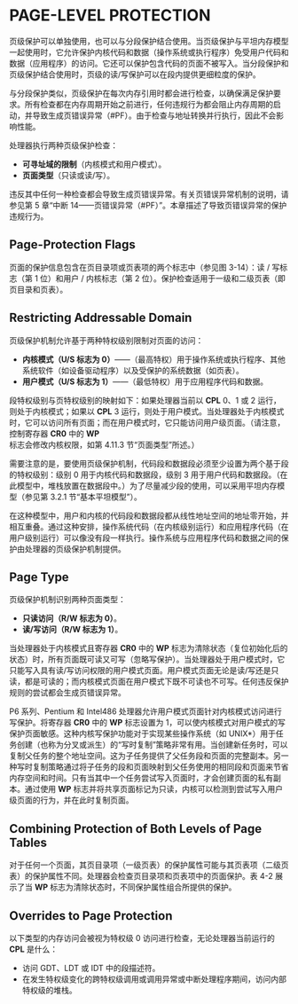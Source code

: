 # PAGE-LEVEL PROTECTION

页级保护可以单独使用，也可以与分段保护结合使用。当页级保护与平坦内存模型一起使用时，它允许保护内核代码和数据（操作系统或执行程序）免受用户代码和数据（应用程序）的访问。它还可以保护包含代码的页面不被写入。当分段保护和页级保护结合使用时，页级的读/写保护可以在段内提供更细粒度的保护。

与分段保护类似，页级保护在每次内存引用时都会进行检查，以确保满足保护要求。所有检查都在内存周期开始之前进行，任何违规行为都会阻止内存周期的启动，并导致生成页错误异常（#PF）。由于检查与地址转换并行执行，因此不会影响性能。

处理器执行两种页级保护检查：
- **可寻址域的限制**（内核模式和用户模式）。
- **页面类型**（只读或读/写）。

违反其中任何一种检查都会导致生成页错误异常。有关页错误异常机制的说明，请参见第 5 章“中断 14——页错误异常（#PF）”。本章描述了导致页错误异常的保护违规行为。


## Page-Protection Flags

页面的保护信息包含在页目录项或页表项的两个标志中（参见图 3-14）：读 / 写标志（第 1 位）和用户 / 内核标志（第 2 位）。保护检查适用于一级和二级页表（即页目录和页表）。

## Restricting Addressable Domain

页级保护机制允许基于两种特权级别限制对页面的访问：
- **内核模式（U/S 标志为 0）**——（最高特权）用于操作系统或执行程序、其他系统软件（如设备驱动程序）以及受保护的系统数据（如页表）。
- **用户模式（U/S 标志为 1）**——（最低特权）用于应用程序代码和数据。

段特权级别与页特权级别的映射如下：如果处理器当前以 **CPL** 0、1 或 2 运行，则处于内核模式；如果以 **CPL** 3 运行，则处于用户模式。当处理器处于内核模式时，它可以访问所有页面；而在用户模式时，它只能访问用户级页面。（请注意，控制寄存器 **CR0** 中的 **WP** 标志会修改内核权限，如第 4.11.3 节“页面类型”所述。）

需要注意的是，要使用页级保护机制，代码段和数据段必须至少设置为两个基于段的特权级别：级别 0 用于内核代码和数据段，级别 3 用于用户代码和数据段。（在此模型中，堆栈放置在数据段中。）为了尽量减少段的使用，可以采用平坦内存模型（参见第 3.2.1 节“基本平坦模型”）。

在这种模型中，用户和内核的代码段和数据段都从线性地址空间的地址零开始，并相互重叠。通过这种安排，操作系统代码（在内核级别运行）和应用程序代码（在用户级别运行）可以像没有段一样执行。操作系统与应用程序代码和数据之间的保护由处理器的页级保护机制提供。

## Page Type

页级保护机制识别两种页面类型：
- **只读访问（R/W 标志为 0）**。
- **读/写访问（R/W 标志为 1）**。

当处理器处于内核模式且寄存器 **CR0** 中的 **WP** 标志为清除状态（复位初始化后的状态）时，所有页面既可读又可写（忽略写保护）。当处理器处于用户模式时，它只能写入具有读/写访问权限的用户模式页面。用户模式页面无论是读/写还是只读，都是可读的；而内核模式页面在用户模式下既不可读也不可写。任何违反保护规则的尝试都会生成页错误异常。

P6 系列、Pentium 和 Intel486 处理器允许用户模式页面针对内核模式访问进行写保护。将寄存器 **CR0** 中的 **WP** 标志设置为 1，可以使内核模式对用户模式的写保护页面敏感。这种内核写保护功能对于实现某些操作系统（如 UNIX*）用于任务创建（也称为分叉或派生）的“写时复制”策略非常有用。当创建新任务时，可以复制父任务的整个地址空间。这为子任务提供了父任务段和页面的完整副本。另一种写时复制策略通过将子任务的段和页面映射到父任务使用的相同段和页面来节省内存空间和时间。只有当其中一个任务尝试写入页面时，才会创建页面的私有副本。通过使用 **WP** 标志并将共享页面标记为只读，内核可以检测到尝试写入用户级页面的行为，并在此时复制页面。

## Combining Protection of Both Levels of Page Tables

对于任何一个页面，其页目录项（一级页表）的保护属性可能与其页表项（二级页表）的保护属性不同。处理器会检查页目录项和页表项中的页面保护。表 4-2 展示了当 **WP** 标志为清除状态时，不同保护属性组合所提供的保护。

## Overrides to Page Protection

以下类型的内存访问会被视为特权级 0 访问进行检查，无论处理器当前运行的 **CPL** 是什么：
- 访问 GDT、LDT 或 IDT 中的段描述符。
- 在发生特权级变化的跨特权级调用或调用异常或中断处理程序期间，访问内部特权级的堆栈。

